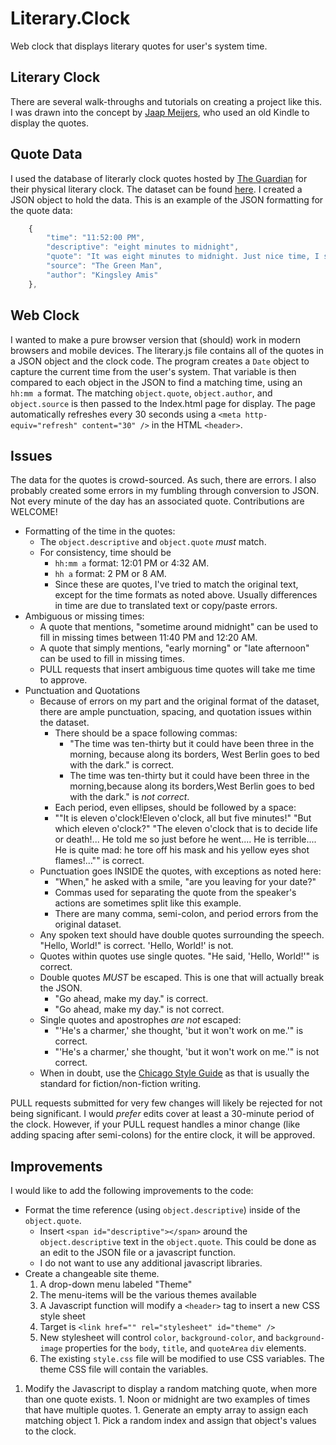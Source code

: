 # Literary.Clock
Web clock that displays literary quotes for user's system time.

## Literary Clock
There are several walk-throughs and tutorials on creating a project like this. I was drawn into the concept by [Jaap Meijers](https://www.instructables.com/id/Literary-Clock-Made-From-E-reader/), who used an old Kindle to display the quotes.

## Quote Data
I used the database of literarly clock quotes hosted by [The Guardian](https://www.theguardian.com/books/booksblog/2013/jul/03/guardian-literary-clock) for their physical literary clock. The dataset can be found [here](https://www.theguardian.com/books/table/2011/apr/21/literary-clock). I created a JSON object to hold the data. This is an example of the JSON formatting for the quote data:
```javascript
    {
        "time": "11:52:00 PM",
        "descriptive": "eight minutes to midnight",
        "quote": "It was eight minutes to midnight. Just nice time, I said to myself. Indoors, everything was quiet and in darkness. Splendid. I went to the bar and fetched a tumbler, a siphon of soda and a bottle of Glen Grant, took a weak drink and a pill, and settled down in the public dining-room to wait the remaining two minutes.",
        "source": "The Green Man",
        "author": "Kingsley Amis"
    },
```
## Web Clock
I wanted to make a pure browser version that (should) work in modern browsers and mobile devices. The literary.js file contains all of the quotes in a JSON object and the clock code. The program creates a `Date` object to capture the current time from the user's system. That variable is then compared to each object in the JSON to find a matching time, using an `hh:mm a` format. The matching `object.quote`, `object.author`, and `object.source` is then passed to the Index.html page for display. The page automatically refreshes every 30 seconds using a `<meta http-equiv="refresh" content="30" />` in the HTML `<header>`.

## Issues
The data for the quotes is crowd-sourced. As such, there are errors. I also probably created some errors in my fumbling through conversion to JSON. Not every minute of the day has an associated quote. Contributions are WELCOME!

* Formatting of the time in the quotes:
  * The `object.descriptive` and `object.quote` *must* match.
  * For consistency, time should be 
    * `hh:mm a` format: 12:01 PM or 4:32 AM.
    * `hh a` format: 2 PM or 8 AM.
    * Since these are quotes, I've tried to match the original text, except for the time formats as noted above. Usually differences in time are due to translated text or copy/paste errors.
* Ambiguous or missing times:
  * A quote that mentions, "sometime around midnight" can be used to fill in missing times between 11:40 PM and 12:20 AM.
  * A quote that simply mentions, "early morning" or "late afternoon" can be used to fill in missing times.
  * PULL requests that insert ambiguous time quotes will take me time to approve.
* Punctuation and Quotations
  * Because of errors on my part and the original format of the dataset, there are ample punctuation, spacing, and quotation issues within the dataset.
    * There should be a space following commas:
      * "The time was ten-thirty but it could have been three in the morning, because along its borders, West Berlin goes to bed with the dark." is correct.
      * The time was ten-thirty but it could have been three in the morning,because along its borders,West Berlin goes to bed with the dark." is *not correct*.
    * Each period, even ellipses, should be followed by a space:
    * "\"It is eleven o'clock!Eleven o'clock, all but five minutes!\" \"But which eleven o'clock?\" \"The eleven o'clock that is to decide life or death!... He told me so just before he went.... He is terrible.... He is quite mad: he tore off his mask and his yellow eyes shot flames!...\"" is correct.
  * Punctuation goes INSIDE the quotes, with exceptions as noted here:
      * \"When,\" he asked with a smile, \"are you leaving for your date?\"
      * Commas used for separating the quote from the speaker's actions are sometimes split like this example.
      * There are many comma, semi-colon, and period errors from the original dataset.
  * Any spoken text should have double quotes surrounding the speech. \"Hello, World!\" is correct. 'Hello, World!' is not.
  * Quotes within quotes use single quotes. \"He said, 'Hello, World!'\" is correct.
  * Double quotes *MUST* be escaped. This is one that will actually break the JSON.
    * \"Go ahead, make my day.\" is correct.
    * "Go ahead, make my day." is not correct.
  * Single quotes and apostrophes *are not* escaped:
    * "'He's a charmer,' she thought, 'but it won't work on me.'" is correct.
    * "\'He's a charmer,\' she thought, \'but it won\'t work on me.\'" is not correct.
  * When in doubt, use the [Chicago Style Guide](https://owl.purdue.edu/owl/research_and_citation/chicago_manual_17th_edition/chicago_manual_of_style_17th_edition.html) as that is usually the standard for fiction/non-fiction writing.
  
PULL requests submitted for very few changes will likely be rejected for not being significant. I would _prefer_ edits cover at least a 30-minute period of the clock. However, if your PULL request handles a minor change (like adding spacing after semi-colons) for the entire clock, it will be approved.

## Improvements
I would like to add the following improvements to the code:

  * Format the time reference (using `object.descriptive`) inside of the `object.quote`.
    * Insert `<span id="descriptive"></span>` around the `object.descriptive` text in the `object.quote`. This could be done as an edit to the JSON file or a javascript function.
    * I do not want to use any additional javascript libraries.
  * Create a changeable site theme.
    1. A drop-down menu labeled "Theme"
    1. The menu-items will be the various themes available
    1. A Javascript function will modify a `<header>` tag to insert a new CSS style sheet
      1. Target is `<link href="" rel="stylesheet" id="theme" />`
      1. New stylesheet will control `color`, `background-color`, and `background-image` properties for the `body`, `title`, and `quoteArea` `div` elements.
    1. The existing `style.css` file will be modified to use CSS variables. The theme CSS file will contain the variables.
  1. Modify the Javascript to display a random matching quote, when more than one quote exists.
    1. Noon or midnight are two examples of times that have multiple quotes.
    1. Generate an empty array to assign each matching object
    1. Pick a random index and assign that object's values to the clock.
